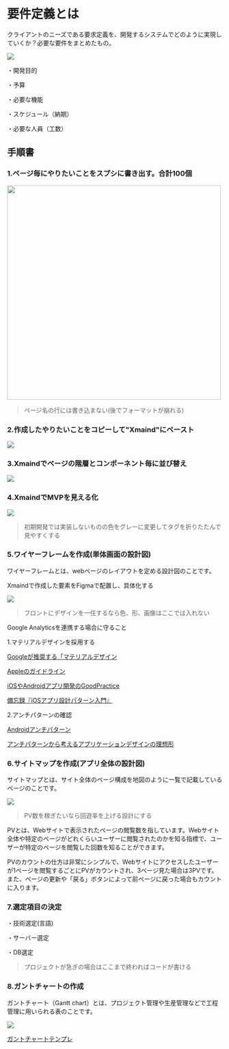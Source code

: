 # 要件定義とは

クライアントのニーズである要求定義を、開発するシステムでどのように実現していくか？必要な要件をまとめたもの。

<img src="./img/要件定義.png">

・開発目的

・予算

・必要な機能

・スケジュール（納期）

・必要な人員（工数）

## 手順書

### 1.ページ毎にやりたいことをスプシに書き出す。合計100個

<img src="./img/want.png" height="500px">

> ページ名の行には書き込まない(後でフォーマットが崩れる)

### 2.作成したやりたいことをコピーして"Xmaind"にペースト


<img src="./img/Xmaind.png">

### 3.Xmaindでページの階層とコンポーネント毎に並び替え

<img src="./img/Xmaind002.png">

### 4.XmaindでMVPを見える化

<img src="./img/Xmaind003.png">

> 初期開発では実装しないものの色をグレーに変更してタグを折りたたんで見やすくする

### 5.ワイヤーフレームを作成(単体画面の設計図)

ワイヤーフレームとは、webページのレイアウトを定める設計図のことです。

Xmaindで作成した要素をFigmaで配置し、具体化する

<img src="./img/ワイヤーフレーム.png">

> フロントにデザインを一任するなら色、形、画像はここでは入れない

Google Analyticsを連携する場合に守ること

1.マテリアルデザインを採用する

[Googleが推奨する「マテリアルデザイン](https://tayori.com/blog/material-design/)

[Appleのガイドライン](https://developer.apple.com/jp/app-store/review/guidelines/)

[iOSやAndroidアプリ開発のGoodPractice](https://www.slideshare.net/mokemokechicken/iosandroidgoodpractice)

[備忘録『iOSアプリ設計パターン入門』](https://zenn.dev/basurao/scraps/9a54f3d63cd308)

2.アンチパターンの確認

[Androidアンチパターン](https://honto.jp/netstore/pd-book_28635072.html)

[アンチパターンから考えるアプリケーションデザインの理想形](https://goodpatch.com/blog/appdesign-antipatterns)

### 6.サイトマップを作成(アプリ全体の設計図)

サイトマップとは、サイト全体のページ構成を地図のように一覧で記載しているページのことです。

<img src="./img/サイトマップ.png">

> PV数を稼ぎたいなら回遊率を上げる設計にする

PVとは、Webサイトで表示されたページの閲覧数を指しています。Webサイト全体や特定のページがどれくらいユーザーに閲覧されたのかを知る指標で、ユーザーが特定のページを閲覧した回数を知ることができます。

PVのカウントの仕方は非常にシンプルで、Webサイトにアクセスしたユーザーが1ページを閲覧するごとにPVがカウントされ、3ページ見た場合は3PVです。また、ページの更新や「戻る」ボタンによって前ページに戻った場合もカウントに入ります。

### 7.選定項目の決定

・技術選定(言語)

・サーバー選定

・DB選定

> プロジェクトが急ぎの場合はここまで終わればコードが書ける

### 8.ガントチャートの作成

ガントチャート（Gantt chart）とは、プロジェクト管理や生産管理などで工程管理に用いられる表のことです。

<img src="./img/ガントチャート.png">

[ガントチャートテンプレ](https://docs.google.com/spreadsheets/d/1PoZLLxro0nAYeRhapz2jrGL6aeOnTN66JZw260JYpIs/edit#gid=1115838130)


